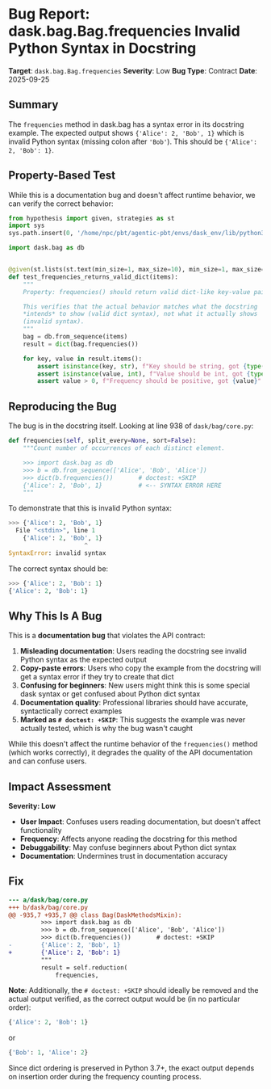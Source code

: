 # Bug Report: dask.bag.Bag.frequencies Invalid Python Syntax in Docstring

**Target**: `dask.bag.Bag.frequencies`
**Severity**: Low
**Bug Type**: Contract
**Date**: 2025-09-25

## Summary

The `frequencies` method in dask.bag has a syntax error in its docstring example. The expected output shows `{'Alice': 2, 'Bob', 1}` which is invalid Python syntax (missing colon after `'Bob'`). This should be `{'Alice': 2, 'Bob': 1}`.

## Property-Based Test

While this is a documentation bug and doesn't affect runtime behavior, we can verify the correct behavior:

```python
from hypothesis import given, strategies as st
import sys
sys.path.insert(0, '/home/npc/pbt/agentic-pbt/envs/dask_env/lib/python3.13/site-packages')

import dask.bag as db


@given(st.lists(st.text(min_size=1, max_size=10), min_size=1, max_size=20))
def test_frequencies_returns_valid_dict(items):
    """
    Property: frequencies() should return valid dict-like key-value pairs.

    This verifies that the actual behavior matches what the docstring
    *intends* to show (valid dict syntax), not what it actually shows
    (invalid syntax).
    """
    bag = db.from_sequence(items)
    result = dict(bag.frequencies())

    for key, value in result.items():
        assert isinstance(key, str), f"Key should be string, got {type(key)}"
        assert isinstance(value, int), f"Value should be int, got {type(value)}"
        assert value > 0, f"Frequency should be positive, got {value}"
```

## Reproducing the Bug

The bug is in the docstring itself. Looking at line 938 of `dask/bag/core.py`:

```python
def frequencies(self, split_every=None, sort=False):
    """Count number of occurrences of each distinct element.

    >>> import dask.bag as db
    >>> b = db.from_sequence(['Alice', 'Bob', 'Alice'])
    >>> dict(b.frequencies())       # doctest: +SKIP
    {'Alice': 2, 'Bob', 1}          # <-- SYNTAX ERROR HERE
    """
```

To demonstrate that this is invalid Python syntax:

```python
>>> {'Alice': 2, 'Bob', 1}
  File "<stdin>", line 1
    {'Alice': 2, 'Bob', 1}
                     ^
SyntaxError: invalid syntax
```

The correct syntax should be:

```python
>>> {'Alice': 2, 'Bob': 1}
{'Alice': 2, 'Bob': 1}
```

## Why This Is A Bug

This is a **documentation bug** that violates the API contract:

1. **Misleading documentation**: Users reading the docstring see invalid Python syntax as the expected output
2. **Copy-paste errors**: Users who copy the example from the docstring will get a syntax error if they try to create that dict
3. **Confusing for beginners**: New users might think this is some special dask syntax or get confused about Python dict syntax
4. **Documentation quality**: Professional libraries should have accurate, syntactically correct examples
5. **Marked as `# doctest: +SKIP`**: This suggests the example was never actually tested, which is why the bug wasn't caught

While this doesn't affect the runtime behavior of the `frequencies()` method (which works correctly), it degrades the quality of the API documentation and can confuse users.

## Impact Assessment

**Severity: Low**
- **User Impact**: Confuses users reading documentation, but doesn't affect functionality
- **Frequency**: Affects anyone reading the docstring for this method
- **Debuggability**: May confuse beginners about Python dict syntax
- **Documentation**: Undermines trust in documentation accuracy

## Fix

```diff
--- a/dask/bag/core.py
+++ b/dask/bag/core.py
@@ -935,7 +935,7 @@ class Bag(DaskMethodsMixin):
         >>> import dask.bag as db
         >>> b = db.from_sequence(['Alice', 'Bob', 'Alice'])
         >>> dict(b.frequencies())       # doctest: +SKIP
-        {'Alice': 2, 'Bob', 1}
+        {'Alice': 2, 'Bob': 1}
         """
         result = self.reduction(
             frequencies,
```

**Note**: Additionally, the `# doctest: +SKIP` should ideally be removed and the actual output verified, as the correct output would be (in no particular order):

```python
{'Alice': 2, 'Bob': 1}
```

or

```python
{'Bob': 1, 'Alice': 2}
```

Since dict ordering is preserved in Python 3.7+, the exact output depends on insertion order during the frequency counting process.